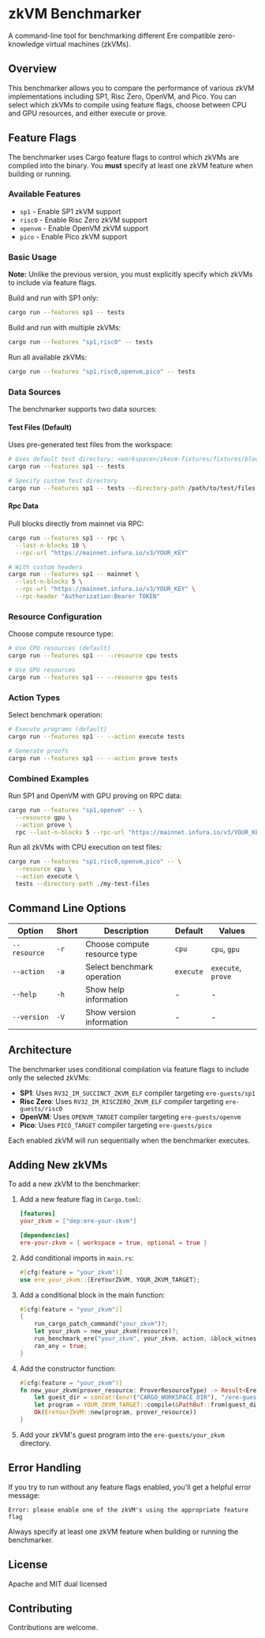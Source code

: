 # zkVM Benchmarker

A command-line tool for benchmarking different Ere compatible zero-knowledge virtual machines (zkVMs).

## Overview

This benchmarker allows you to compare the performance of various zkVM implementations including SP1, Risc Zero, OpenVM, and Pico. You can select which zkVMs to compile using feature flags, choose between CPU and GPU resources, and either execute or prove.

## Feature Flags

The benchmarker uses Cargo feature flags to control which zkVMs are compiled into the binary. You **must** specify at least one zkVM feature when building or running.

### Available Features

- `sp1` - Enable SP1 zkVM support
- `risc0` - Enable Risc Zero zkVM support  
- `openvm` - Enable OpenVM zkVM support
- `pico` - Enable Pico zkVM support

### Basic Usage

**Note:** Unlike the previous version, you must explicitly specify which zkVMs to include via feature flags.

Build and run with SP1 only:

```bash
cargo run --features sp1 -- tests
```

Build and run with multiple zkVMs:

```bash
cargo run --features "sp1,risc0" -- tests
```

Run all available zkVMs:

```bash
cargo run --features "sp1,risc0,openvm,pico" -- tests
```

### Data Sources

The benchmarker supports two data sources:

#### Test Files (Default)

Uses pre-generated test files from the workspace:

```bash
# Uses default test directory: <workspace>/zkevm-fixtures/fixtures/blockchain_tests
cargo run --features sp1 -- tests

# Specify custom test directory
cargo run --features sp1 -- tests --directory-path /path/to/test/files
```

#### Rpc Data

Pull blocks directly from mainnet via RPC:

```bash
cargo run --features sp1 -- rpc \
  --last-n-blocks 10 \
  --rpc-url "https://mainnet.infura.io/v3/YOUR_KEY"

# With custom headers
cargo run --features sp1 -- mainnet \
  --last-n-blocks 5 \
  --rpc-url "https://mainnet.infura.io/v3/YOUR_KEY" \
  --rpc-header "Authorization:Bearer TOKEN"
```

### Resource Configuration

Choose compute resource type:

```bash
# Use CPU resources (default)
cargo run --features sp1 -- --resource cpu tests

# Use GPU resources
cargo run --features sp1 -- --resource gpu tests
```

### Action Types

Select benchmark operation:

```bash
# Execute programs (default)
cargo run --features sp1 -- --action execute tests

# Generate proofs
cargo run --features sp1 -- --action prove tests
```

### Combined Examples

Run SP1 and OpenVM with GPU proving on RPC data:

```bash
cargo run --features "sp1,openvm" -- \
  --resource gpu \
  --action prove \
  rpc --last-n-blocks 5 --rpc-url "https://mainnet.infura.io/v3/YOUR_KEY"
```

Run all zkVMs with CPU execution on test files:

```bash
cargo run --features "sp1,risc0,openvm,pico" -- \
  --resource cpu \
  --action execute \
  tests --directory-path ./my-test-files
```

## Command Line Options

| Option | Short | Description | Default | Values |
|--------|-------|-------------|---------|---------|
| `--resource` | `-r` | Choose compute resource type | `cpu` | `cpu`, `gpu` |
| `--action` | `-a` | Select benchmark operation | `execute` | `execute`, `prove` |
| `--help` | `-h` | Show help information | - | - |
| `--version` | `-V` | Show version information | - | - |

## Architecture

The benchmarker uses conditional compilation via feature flags to include only the selected zkVMs:

- **SP1**: Uses `RV32_IM_SUCCINCT_ZKVM_ELF` compiler targeting `ere-guests/sp1`
- **Risc Zero**: Uses `RV32_IM_RISCZERO_ZKVM_ELF` compiler targeting `ere-guests/risc0`  
- **OpenVM**: Uses `OPENVM_TARGET` compiler targeting `ere-guests/openvm`
- **Pico**: Uses `PICO_TARGET` compiler targeting `ere-guests/pico`

Each enabled zkVM will run sequentially when the benchmarker executes.

## Adding New zkVMs

To add a new zkVM to the benchmarker:

1. Add a new feature flag in `Cargo.toml`:

   ```toml
   [features]
   your_zkvm = ["dep:ere-your-zkvm"]

   [dependencies]
   ere-your-zkvm = { workspace = true, optional = true }
   ```

2. Add conditional imports in `main.rs`:

   ```rust
   #[cfg(feature = "your_zkvm")]
   use ere_your_zkvm::{EreYourZkVM, YOUR_ZKVM_TARGET};
   ```

3. Add a conditional block in the main function:

   ```rust
   #[cfg(feature = "your_zkvm")]
   {
       run_cargo_patch_command("your_zkvm")?;
       let your_zkvm = new_your_zkvm(resource)?;
       run_benchmark_ere("your_zkvm", your_zkvm, action, &block_witness_gen).await?;
       ran_any = true;
   }
   ```

4. Add the constructor function:

   ```rust
   #[cfg(feature = "your_zkvm")]
   fn new_your_zkvm(prover_resource: ProverResourceType) -> Result<EreYourZkVM, Box<dyn std::error::Error>> {
       let guest_dir = concat!(env!("CARGO_WORKSPACE_DIR"), "/ere-guests/your_zkvm");
       let program = YOUR_ZKVM_TARGET::compile(&PathBuf::from(guest_dir))?;
       Ok(EreYourZkVM::new(program, prover_resource))
   }
   ```

5. Add your zkVM's guest program into the `ere-guests/your_zkvm` directory.

## Error Handling

If you try to run without any feature flags enabled, you'll get a helpful error message:

```
Error: please enable one of the zkVM's using the appropriate feature flag
```

Always specify at least one zkVM feature when building or running the benchmarker.

## License

Apache and MIT dual licensed

## Contributing

Contributions are welcome.
